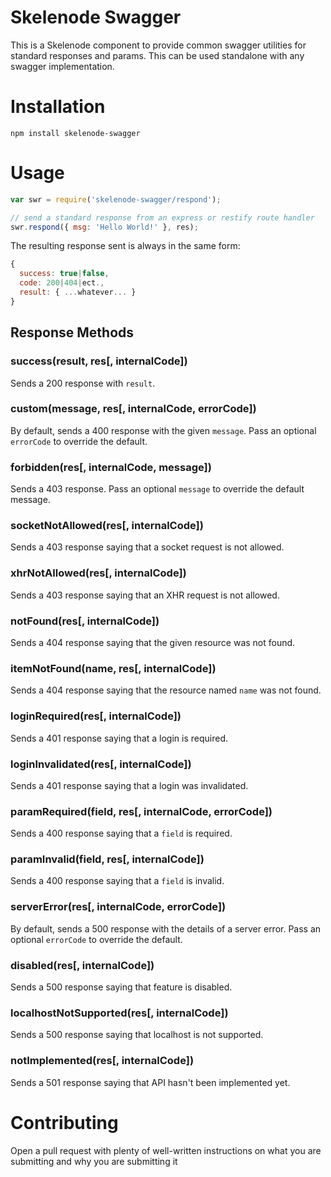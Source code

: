 # Skelenode Swagger
This is a Skelenode component to provide common swagger utilities for standard responses and params. This can be used standalone with any swagger implementation.

# Installation
```
npm install skelenode-swagger
```

# Usage
```javascript
var swr = require('skelenode-swagger/respond');

// send a standard response from an express or restify route handler
swr.respond({ msg: 'Hello World!' }, res);
```

The resulting response sent is always in the same form:
```javascript
{
  success: true|false,
  code: 200|404|ect.,
  result: { ...whatever... }
}
```

## Response Methods

### success(result, res[, internalCode])
Sends a 200 response with `result`.

### custom(message, res[, internalCode, errorCode])
By default, sends a 400 response with the given `message`. Pass an optional `errorCode` to override the default.

### forbidden(res[, internalCode, message])
Sends a 403 response. Pass an optional `message` to override the default message.

### socketNotAllowed(res[, internalCode])
Sends a 403 response saying that a socket request is not allowed.

### xhrNotAllowed(res[, internalCode])
Sends a 403 response saying that an XHR request is not allowed.

### notFound(res[, internalCode])
Sends a 404 response saying that the given resource was not found.

### itemNotFound(name, res[, internalCode])
Sends a 404 response saying that the resource named `name` was not found.

### loginRequired(res[, internalCode])
Sends a 401 response saying that a login is required.

### loginInvalidated(res[, internalCode])
Sends a 401 response saying that a login was invalidated.

### paramRequired(field, res[, internalCode, errorCode])
Sends a 400 response saying that a `field` is required.

### paramInvalid(field, res[, internalCode])
Sends a 400 response saying that a `field` is invalid.

### serverError(res[, internalCode, errorCode])
By default, sends a 500 response with the details of a server error. Pass an optional `errorCode` to override the default.

### disabled(res[, internalCode])
Sends a 500 response saying that feature is disabled.

### localhostNotSupported(res[, internalCode])
Sends a 500 response saying that localhost is not supported.

### notImplemented(res[, internalCode])
Sends a 501 response saying that API hasn't been implemented yet.

# Contributing
Open a pull request with plenty of well-written instructions on what you are submitting and why you are submitting it
